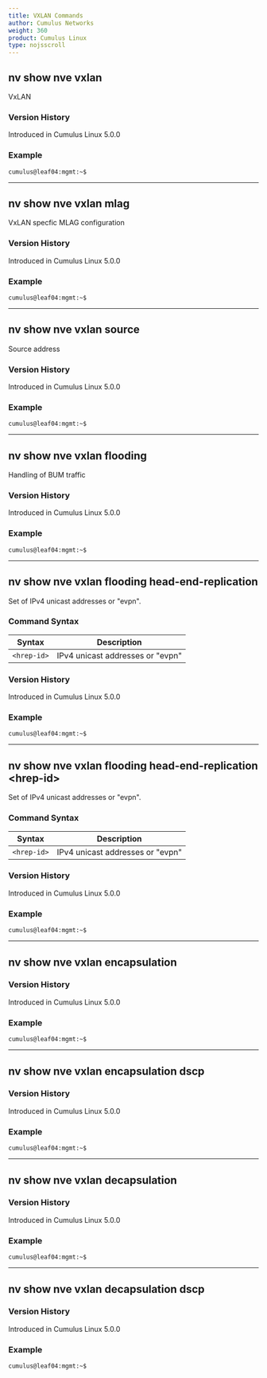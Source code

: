 ```yaml
---
title: VXLAN Commands
author: Cumulus Networks
weight: 360
product: Cumulus Linux
type: nojsscroll
---
```

## nv show nve vxlan

VxLAN

### Version History

Introduced in Cumulus Linux 5.0.0

### Example

```
cumulus@leaf04:mgmt:~$ 
```

- - -

## nv show nve vxlan mlag

VxLAN specfic MLAG configuration

### Version History

Introduced in Cumulus Linux 5.0.0

### Example

```
cumulus@leaf04:mgmt:~$ 
```

- - -

## nv show nve vxlan source

Source address

### Version History

Introduced in Cumulus Linux 5.0.0

### Example

```
cumulus@leaf04:mgmt:~$ 
```

- - -

## nv show nve vxlan flooding

Handling of BUM traffic

### Version History

Introduced in Cumulus Linux 5.0.0

### Example

```
cumulus@leaf04:mgmt:~$ 
```

- - -

## nv show nve vxlan flooding head-end-replication

Set of IPv4 unicast addresses or "evpn".

### Command Syntax

| Syntax |  Description   |
| --------- | -------------- |
| `<hrep-id>` |  IPv4 unicast addresses or "evpn" |

### Version History

Introduced in Cumulus Linux 5.0.0

### Example

```
cumulus@leaf04:mgmt:~$ 
```

- - -

## nv show nve vxlan flooding head-end-replication \<hrep-id\>

Set of IPv4 unicast addresses or "evpn".

### Command Syntax

| Syntax |  Description   |
| --------- | -------------- |
| `<hrep-id>` |  IPv4 unicast addresses or "evpn" |

### Version History

Introduced in Cumulus Linux 5.0.0

### Example

```
cumulus@leaf04:mgmt:~$ 
```

- - -

## nv show nve vxlan encapsulation

### Version History

Introduced in Cumulus Linux 5.0.0

### Example

```
cumulus@leaf04:mgmt:~$ 
```

- - -

## nv show nve vxlan encapsulation dscp

### Version History

Introduced in Cumulus Linux 5.0.0

### Example

```
cumulus@leaf04:mgmt:~$ 
```

- - -

## nv show nve vxlan decapsulation

### Version History

Introduced in Cumulus Linux 5.0.0

### Example

```
cumulus@leaf04:mgmt:~$ 
```

- - -

## nv show nve vxlan decapsulation dscp

### Version History

Introduced in Cumulus Linux 5.0.0

### Example

```
cumulus@leaf04:mgmt:~$ 
```
